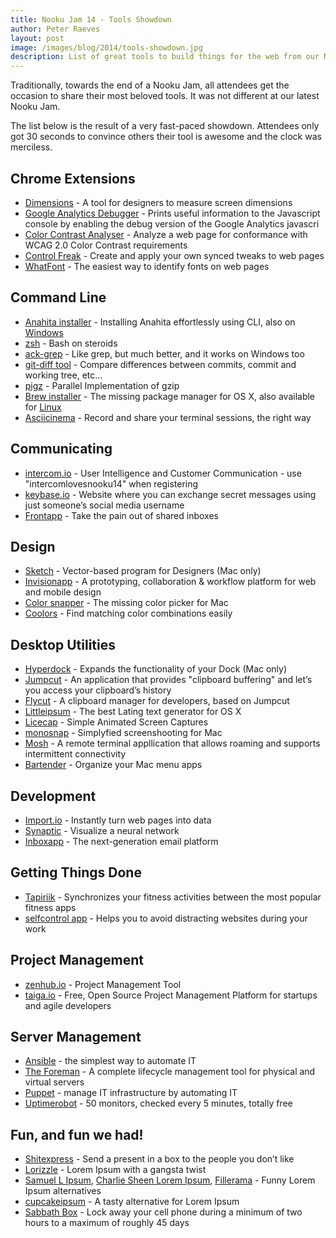 ```yaml
---
title: Nooku Jam 14 - Tools Showdown
author: Peter Raeves
layout: post
image: /images/blog/2014/tools-showdown.jpg
description: List of great tools to build things for the web from our Nooku Jam 14 showdown session.
---
```


Traditionally, towards the end of a Nooku Jam, all attendees get the occasion to share their most beloved tools. It was not different at our latest Nooku Jam.

<!--more-->

The list below is the result of a very fast-paced showdown. Attendees only got 30 seconds to convince others their tool is awesome and the clock was merciless.

## Chrome Extensions

* [Dimensions](https://chrome.google.com/webstore/detail/dimensions/baocaagndhipibgklemoalmkljaimfdj) - A tool for designers to measure screen dimensions
* [Google Analytics Debugger](https://chrome.google.com/webstore/detail/google-analytics-debugger/jnkmfdileelhofjcijamephohjechhna?hl=en) - Prints useful information to the Javascript console by enabling the debug version of the Google Analytics javascri
* [Color Contrast Analyser](https://chrome.google.com/webstore/detail/color-contrast-analyzer/dagdlcijhfbmgkjokkjicnnfimlebcll) - Analyze a web page for conformance with WCAG 2.0 Color Contrast requirements
* [Control Freak](https://chrome.google.com/webstore/detail/control-freak/jgnchehlaggacipokckdlbdemfeohdhc) - Create and apply your own synced tweaks to web pages
* [WhatFont](https://chrome.google.com/webstore/detail/whatfont/jabopobgcpjmedljpbcaablpmlmfcogm?hl=en) - The easiest way to identify fonts on web pages

## Command Line

* [Anahita installer](https://github.com/anahitasocial/anahita/wiki/Getting-Started) - Installing Anahita effortlessly using CLI, also on [Windows](http://www.getanahita.com/topics/135603-tutorial-install-anahita-on-windows-in-2-mins)
* [zsh](http://www.zsh.org/) - Bash on steroids
* [ack-grep](http://beyondgrep.com/) - Like grep, but much better, and it works on Windows too
* [git-diff tool](http://git-scm.com/docs/git-difftool) - Compare differences between commits, commit and working tree, etc...
* [pigz](http://zlib.net/pigz/) - Parallel Implementation of gzip
* [Brew installer](http://brew.sh/) - The missing package manager for OS X, also available for [Linux](https://github.com/Homebrew/linuxbrew)
* [Asciicinema](https://asciinema.org/) - Record and share your terminal sessions, the right way

## Communicating

* [intercom.io](https://www.intercom.io/) - User Intelligence and Customer Communication - use "intercomlovesnooku14" when registering
* [keybase.io](https://keybase.io/) - Website where you can exchange secret messages using just someone’s social media username
* [Frontapp](https://frontapp.com/) - Take the pain out of shared inboxes

## Design

* [Sketch](http://bohemiancoding.com/) - Vector-based program for Designers (Mac only)
* [Invisionapp](http://www.invisionapp.com/) - A prototyping, collaboration & workflow platform for web and mobile design
* [Color snapper](http://www.colorsnapper.com/) - The missing color picker for Mac
* [Coolors](http://coolors.co/) - Find matching color combinations easily

## Desktop Utilities

* [Hyperdock](http://hyperdock.bahoom.com/) - Expands the functionality of your Dock (Mac only)
* [Jumpcut](http://jumpcut.sourceforge.net/) - An application that provides "clipboard buffering" and let’s you access your clipboard’s history
* [Flycut](https://github.com/TermiT/Flycut) - A clipboard manager for developers, based on Jumpcut
* [Littleipsum](http://littleipsum.com/) - The best Lating text generator for OS X
* [Licecap](http://www.cockos.com/licecap/) - Simple Animated Screen Captures
* [monosnap](https://monosnap.com/) - Simplyfied screenshooting for Mac
* [Mosh](https://mosh.mit.edu/) - A remote terminal appllication that allows roaming and supports intermittent connectivity
* [Bartender](http://www.macbartender.com/) - Organize your Mac menu apps

## Development

* [Import.io](https://import.io/) - Instantly turn web pages into data
* [Synaptic](http://synaptic.juancazala.com/) - Visualize a neural network
* [Inboxapp](https://www.inboxapp.com/) - The next-generation email platform

## Getting Things Done

* [Tapiriik](https://tapiriik.com/) - Synchronizes your fitness activities between the most popular fitness apps
* [selfcontrol app](http://selfcontrolapp.com/) - Helps you to avoid distracting websites during your work

## Project Management

* [zenhub.io](https://www.zenhub.io/) - Project Management Tool
* [taiga.io](https://taiga.io/) - Free, Open Source Project Management Platform for startups and agile developers

## Server Management

* [Ansible](http://www.ansible.com/) - the simplest way to automate IT
* [The Foreman](http://theforeman.org/) - A complete lifecycle management tool for physical and virtual servers
* [Puppet](http://puppetlabs.com/) - manage IT infrastructure by automating IT
* [Uptimerobot](https://uptimerobot.com/) - 50 monitors, checked every 5 minutes, totally free

## Fun, and fun we had!

* [Shitexpress](http://www.shitexpress.com/) - Send a present in a box to the people you don’t like
* [Lorizzle](http://lorizzle.nl/) - Lorem Ipsum with a gangsta twist
* [Samuel L Ipsum](http://slipsum.com/), [Charlie Sheen Lorem Ipsum](http://vaticanassass.in/), [Fillerama](http://chrisvalleskey.com/fillerama/) - Funny Lorem Ipsum alternatives
* [cupcakeipsum](http://www.cupcakeipsum.com/) - A tasty alternative for Lorem Ipsum
* [Sabbath Box](http://dismagazine.com/discrit89plus/users/profile/347) - Lock away your cell phone during a minimum of two hours to a maximum of roughly 45 days
